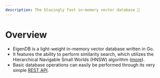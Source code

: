 ```yaml
---
description: The blazingly fast in-memory vector database 🚀
---
```


# Overview

* EigenDB is a light-weight in-memory vector database written in Go.&#x20;
* It features the ability to perform similarity search, which utilizes the Hierarchical Navigable Small Worlds (HNSW) algorithm ([more](similarity-search.md)).
* Basic database operations can easily be performed through its very simple [REST API](rest-api.md).
